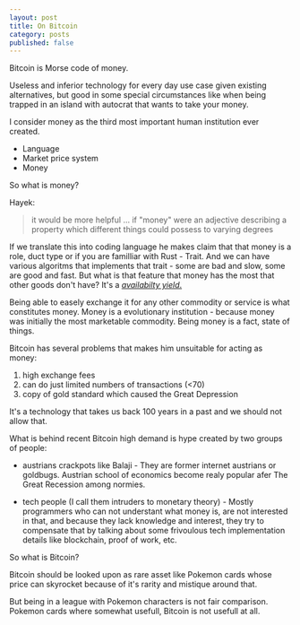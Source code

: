 ```yaml
---
layout: post
title: On Bitcoin
category: posts
published: false
---
```

Bitcoin is Morse code of money.

Useless and inferior technology for every day use case given existing alternatives, but good in some special circumstances like when being trapped in an island with autocrat that wants to take your money.

I consider money as the third most important human institution ever created. 

- Language
- Market price system
- Money

So what is money?

Hayek:
> it would be more helpful ... if "money" were an adjective describing a property which different things could possess to varying degrees

If we translate this into coding language he makes claim that that money is a role, duct type or if you are familliar with Rust - Trait. And we can have various algoritms that implements that trait - some are bad and slow, some are good and fast. 
But what is that feature that money has the most that other goods don't have? It's a [_availabilty yield_.](https://myslu.stlawu.edu/~shorwitz/Papers/Subjectivist%20Money%20JEEH%201990.pdf "availabilty yield")

Being able to easely exchange it for any other commodity or service is what constitutes money. Money is a evolutionary institution - because money was initially the most marketable commodity. Being money is a fact, state of things.

Bitcoin has several problems that makes him unsuitable for acting as money: 
1. high exchange fees
2. can do just limited numbers of transactions (<70) 
3. copy of gold standard which caused the Great Depression

It's a technology that takes us back 100 years in a past and we should not allow that.

What is behind recent Bitcoin high demand is hype created by two groups of people:

- austrians crackpots like Balaji - They are former internet austrians or goldbugs. Austrian school of economics become realy popular afer The Great Recession among normies.

- tech people (I call them intruders to monetary theory) - Mostly programmers who can not understant what money is, are not interested in that, and because they lack knowledge and interest, they try to compensate that by talking about some frivoulous tech implementation details like blockchain, proof of work,  etc.

So what is Bitcoin?

Bitcoin should be looked upon as rare asset like Pokemon cards whose price can skyrocket because of it's rarity and mistique around that.

But being in a league with Pokemon characters is not fair comparison. Pokemon cards where somewhat usefull, Bitcoin is not usefull at all.
